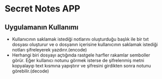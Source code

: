 # Secret Notes APP
## Uygulamanın Kullanımı
* Kullanıcının saklamak istediği notlarını oluşturduğu başlık ile bir txt dosyası oluşturur ve o dosyanın içerisine kullanıcının saklamak istediği notları şifreleyerek yazdırır.(encode) 
* Herhangi biri dosyayı açtığında rastgele harfler rakamlar semboller görür. Eğer kullanıcı notunu görmek isterse de şifrelenmiş metni kopyalayıp text kısmına yapıştırır ve şifresini girdikten sonra notunu görebilir.(decode)  
